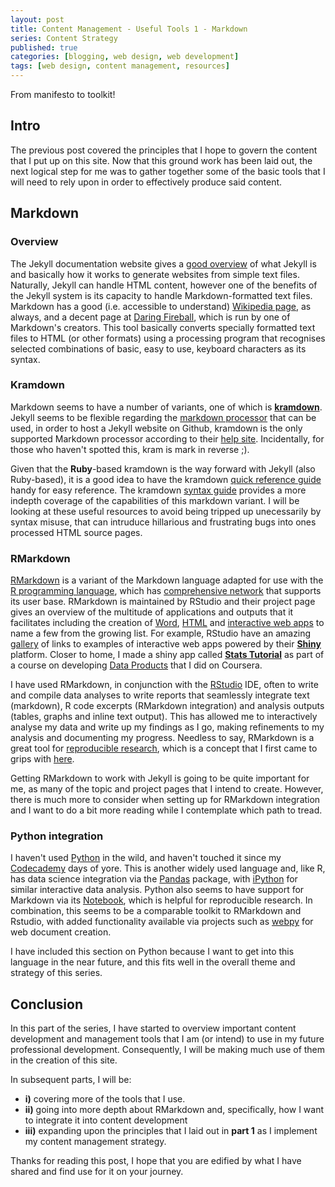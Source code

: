 ```yaml
---
layout: post
title: Content Management - Useful Tools 1 - Markdown
series: Content Strategy
published: true
categories: [blogging, web design, web development]
tags: [web design, content management, resources]
---
```


From manifesto to toolkit!

## Intro
The previous post covered the principles that I hope to govern the content that I put up on this site. Now that this ground work has been laid out, the next logical step for me was to gather together some of the basic tools that I will need to rely upon in order to effectively produce said content.

## Markdown

### Overview
The Jekyll documentation website gives a [good overview](http://jekyllrb.com/docs/home/#so-what-is-jekyll-exactly) of what Jekyll is and basically how it works to generate websites from simple text files. Naturally, Jekyll can handle HTML content, however one of the benefits of the Jekyll system is its capacity to handle Markdown-formatted text files. Markdown has a good (i.e. accessible to understand) [Wikipedia page](https://en.wikipedia.org/wiki/Markdown), as always, and a decent page at [Daring Fireball](http://daringfireball.net/projects/markdown/), which is run by one of Markdown's creators. This tool basically converts specially formatted text files to HTML (or other formats) using a processing program that recognises selected combinations of basic, easy to use, keyboard characters as its syntax.

### Kramdown
Markdown seems to have a number of variants, one of which is [**kramdown**](http://kramdown.gettalong.org/parser/kramdown.html). Jekyll seems to be flexible regarding the [markdown processor](https://jekyllrb.com/docs/configuration/#markdown-options) that can be used, in order to host a Jekyll website on Github, kramdown is the only supported Markdown processor according to their [help site](https://help.github.com/articles/updating-your-markdown-processor-to-kramdown/). Incidentally, for those who haven't spotted this, kram is mark in reverse ;).

Given that the **Ruby**-based kramdown is the way forward with Jekyll (also Ruby-based), it is a good idea to have the kramdown [quick reference guide](http://kramdown.gettalong.org/quickref.html) handy for easy reference. The kramdown [syntax guide](http://kramdown.gettalong.org/syntax.html) provides a more indepth coverage of the capabilities of this markdown variant. I will be looking at these useful resources to avoid being tripped up unecessarily by syntax misuse, that can intruduce hillarious and frustrating bugs into ones processed HTML source pages.

### RMarkdown

[RMarkdown](http://rmarkdown.rstudio.com/) is a variant of the Markdown language adapted for use with the [R programming language](http://r-project.org/), which has [comprehensive network](https://cran.r-project.org/) that supports its user base. RMarkdown is maintained by RStudio and their project page gives an overview of the multitude of applications and outputs that it facilitates including the creation of [Word](http://rmarkdown.rstudio.com/word_document_format.html), [HTML](http://rmarkdown.rstudio.com/html_document_format.html) and [interactive web apps](http://rmarkdown.rstudio.com/authoring_shiny.html) to name a few from the growing list. For example, RStudio have an amazing [gallery](http://shiny.rstudio.com/gallery/) of links to examples of interactive web apps powered by their [**Shiny**](http://shiny.rstudio.com/) platform. Closer to home, I made a shiny app called [**Stats Tutorial**](https://drbulu.shinyapps.io/stats_tutorial/) as part of a course on developing [Data Products](https://www.coursera.org/learn/data-products) that I did on Coursera.

I have used RMarkdown, in conjunction with the [RStudio](https://www.rstudio.com/) IDE, often to write and compile data analyses to write reports that seamlessly integrate text (markdown), R code excerpts (RMarkdown integration) and analysis outputs (tables, graphs and inline text output). This has allowed me to interactively analyse my data and write up my findings as I go, making refinements to my analysis and documenting my progress. Needless to say, RMarkdown is a great tool for [reproducible research](https://en.wikipedia.org/wiki/Reproducibility#Reproducible_research), which is a concept that I first came to grips with [here](https://www.coursera.org/learn/reproducible-research).

Getting RMarkdown to work with Jekyll is going to be quite important for me, as many of the topic and project pages that I intend to create. However, there is much more to consider when setting up for RMarkdown integration and I want to do a bit more reading while I contemplate which path to tread.

### Python integration

I haven't used [Python](https://www.python.org/) in the wild, and haven't touched it since my [Codecademy](https://www.codecademy.com/) days of yore. This is another widely used language and, like R, has data science integration via the [Pandas](http://pandas.pydata.org/) package, with [iPython](http://ipython.org/) for similar interactive data analysis. Python also seems to have support for Markdown via its [Notebook](https://en.wikipedia.org/wiki/IPython#Notebook), which is helpful for reproducible research. In combination, this seems to be a comparable toolkit to RMarkdown and Rstudio, with added functionality available via projects such as [webpy](http://webpy.org/) for web document creation.

I have included this section on Python because I want to get into this language in the near future, and this fits well in the overall theme and strategy of this series.

## Conclusion
In this part of the series, I have started to overview important content development and management tools that I am (or intend) to use in my future professional development. Consequently, I will be making much use of them in the creation of this site.

In subsequent parts, I will be:

* **i)**   covering more of the tools that I use.
* **ii)**  going into more depth about RMarkdown and, specifically, how I want to integrate it into content development
* **iii)** expanding upon the principles that I laid out in **part 1** as I implement my content management strategy.

Thanks for reading this post, I hope that you are edified by what I have shared and find use for it on your journey.

